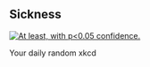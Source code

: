 ## Sickness
[![At least, with p<0.05 confidence.](https://imgs.xkcd.com/comics/sickness.png)](https://xkcd.com/836/ "At least, with p<0.05 confidence.")

Your daily random xkcd

